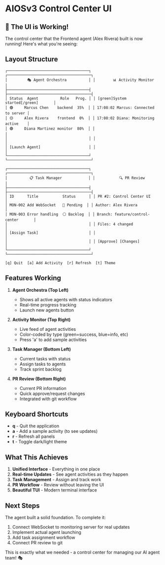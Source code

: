 # AIOSv3 Control Center UI

## 🎉 The UI is Working!

The control center that the Frontend agent (Alex Rivera) built is now running! Here's what you're seeing:

## Layout Structure

```
┌─────────────────────────────────────┐ ┌──────────────────────────────────────┐
│         🎭 Agent Orchestra          │ │        📊 Activity Monitor           │
├─────────────────────────────────────┤ ├──────────────────────────────────────┤
│ Status  Agent          Role   Prog. │ │ [green]System started[/green]       │
│ 🟢     Marcus Chen    backend  35%  │ │ 17:08:02 Marcus: Connected to server │
│ 🟡     Alex Rivera    frontend  0%  │ │ 17:08:02 Diana: Monitoring active    │
│ 🟢     Diana Martinez monitor  80%  │ │                                      │
│                                     │ │                                      │
│ [Launch Agent]                      │ │                                      │
└─────────────────────────────────────┘ └──────────────────────────────────────┘

┌─────────────────────────────────────┐ ┌──────────────────────────────────────┐
│          📋 Task Manager            │ │           🔍 PR Review               │
├─────────────────────────────────────┤ ├──────────────────────────────────────┤
│ ID      Title           Status      │ │ PR #2: Control Center UI             │
│ MON-002 Add WebSocket   🔵 Pending  │ │ Author: Alex Rivera                  │
│ MON-003 Error handling  ⚪ Backlog  │ │ Branch: feature/control-center       │
│                                     │ │ Files: 4 changed                     │
│ [Assign Task]                       │ │                                      │
│                                     │ │ [Approve] [Changes]                  │
└─────────────────────────────────────┘ └──────────────────────────────────────┘

[q] Quit  [a] Add Activity  [r] Refresh  [t] Theme
```

## Features Working

1. **Agent Orchestra (Top Left)**
   - Shows all active agents with status indicators
   - Real-time progress tracking
   - Launch new agents button

2. **Activity Monitor (Top Right)**
   - Live feed of agent activities
   - Color-coded by type (green=success, blue=info, etc)
   - Press 'a' to add sample activities

3. **Task Manager (Bottom Left)**
   - Current tasks with status
   - Assign tasks to agents
   - Track sprint backlog

4. **PR Review (Bottom Right)**
   - Current PR information
   - Quick approve/request changes
   - Integrated with git workflow

## Keyboard Shortcuts
- **q** - Quit the application
- **a** - Add a sample activity (to see updates)
- **r** - Refresh all panels
- **t** - Toggle dark/light theme

## What This Achieves

1. **Unified Interface** - Everything in one place
2. **Real-time Updates** - See agent activities as they happen
3. **Task Management** - Assign and track work
4. **PR Workflow** - Review without leaving the UI
5. **Beautiful TUI** - Modern terminal interface

## Next Steps

The agent built a solid foundation. To complete it:
1. Connect WebSocket to monitoring server for real updates
2. Implement actual agent launching
3. Add task assignment workflow
4. Connect PR review to git

This is exactly what we needed - a control center for managing our AI agent team! 🎭